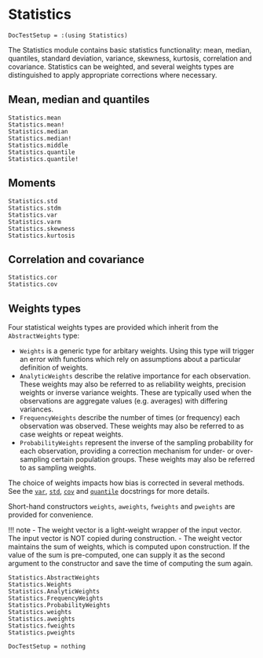 # Statistics

```@meta
DocTestSetup = :(using Statistics)
```

The Statistics module contains basic statistics functionality: mean, median, quantiles,
standard deviation, variance, skewness, kurtosis, correlation and covariance.
Statistics can be weighted, and several weights types are distinguished to apply appropriate
corrections where necessary.

## Mean, median and quantiles

```@docs
Statistics.mean
Statistics.mean!
Statistics.median
Statistics.median!
Statistics.middle
Statistics.quantile
Statistics.quantile!
```

## Moments

```@docs
Statistics.std
Statistics.stdm
Statistics.var
Statistics.varm
Statistics.skewness
Statistics.kurtosis
```

## Correlation and covariance

```@docs
Statistics.cor
Statistics.cov
```

## Weights types

Four statistical weights types are provided which inherit from the `AbstractWeights` type:

- `Weights` is a generic type for arbitary weights. Using this type will trigger an error
  with functions which rely on assumptions about a particular definition of weights.
- `AnalyticWeights` describe the relative importance for each observation.
  These weights may also be referred to as reliability weights, precision weights
  or inverse variance weights. These are typically used when the observations
  are aggregate values (e.g. averages) with differing variances.
- `FrequencyWeights` describe the number of times (or frequency) each observation
  was observed. These weights may also be referred to as case weights or repeat weights.
- `ProbabilityWeights` represent the inverse of the sampling probability
  for each observation, providing a correction mechanism for under- or over-sampling
  certain population groups. These weights may also be referred to as sampling weights.

The choice of weights impacts how bias is corrected in several methods.
See the [`var`](@ref), [`std`](@ref), [`cov`](@ref) and [`quantile`](@ref)
docstrings for more details.

Short-hand constructors `weights`, `aweights`, `fweights` and `pweights`
are provided for convenience.

!!! note
    - The weight vector is a light-weight wrapper of the input vector.
      The input vector is NOT copied during construction.
    - The weight vector maintains the sum of weights, which is computed upon construction.
      If the value of the sum is pre-computed, one can supply it as the second argument
      to the constructor and save the time of computing the sum again.

```@docs
Statistics.AbstractWeights
Statistics.Weights
Statistics.AnalyticWeights
Statistics.FrequencyWeights
Statistics.ProbabilityWeights
Statistics.weights
Statistics.aweights
Statistics.fweights
Statistics.pweights
```

```@meta
DocTestSetup = nothing
```
